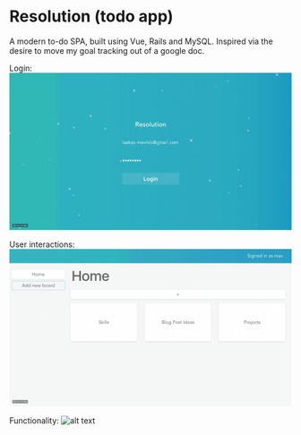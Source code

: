 # Resolution (todo app)

A modern to-do SPA, built using Vue, Rails and MySQL. Inspired via the desire to move my goal tracking out of a google doc.

Login:
![alt text](https://raw.githubusercontent.com/laaksomavrick/home-page/master/gifs/home-page-login.gif)

User interactions:
![alt text](https://raw.githubusercontent.com/laaksomavrick/home-page/master/gifs/home-page-animations.gif)

Functionality:
![alt text](https://raw.githubusercontent.com/laaksomavrick/home-page/master/gifs/home-page-new-board-card-modal.gif)






